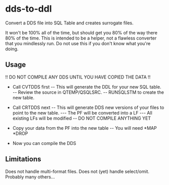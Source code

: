 # dds-to-ddl
Convert a DDS file into SQL Table and creates surrogate files.

It won't be 100% all of the time, but should get you 80% of the way there 80% of the time.
This is intended to be a helper, not a flawless converter that you mindlessly run.
Do not use this if you don't know what you're doing.

## Usage
!! DO NOT COMPILE ANY DDS UNTIL YOU HAVE COPIED THE DATA !! 
- Call CVTDDS first
-- This will generate the DDL for your new SQL table.
-- Review the source in QTEMP/QSQLSRC.
-- RUNSQLSTM to create the new table.

- Call CRTDDS next
-- This will generate DDS new versions of your files to point to the new table.
--- The PF will be converted into a LF
--- All existing LFs will be modified 
-- DO NOT COMPILE ANYTHING YET

- Copy your data from the PF into the new table
-- You will need *MAP *DROP

- Now you can compile the DDS

## Limitations
Does not handle multi-format files.
Does not (yet) handle select/omit.
Probably many others...